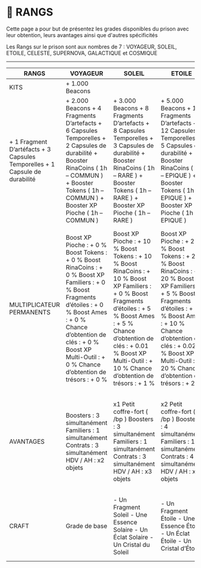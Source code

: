# 👑 RANGS

Cette page a pour but de présentez les grades disponibles du prison avec leur obtention, leurs avantages ainsi que d'autres spécificités

Les Rangs sur le prison sont aux nombres de 7 : VOYAGEUR, SOLEIL, ETOILE, CELESTE, SUPERNOVA, GALACTIQUE et COSMIQUE

------------------------------------------------------------------
| RANGS                     | VOYAGEUR                                                                                                                                                                                                                                                    | SOLEIL                                                                                                                                                                                                                                                             | ETOILE                                                                                                                                                                                                                                                               | CELESTE                                                                                                                                                                                                                                                               | SUPERNOVA                                                                                                                                                                                                                                                             | GALACTIQUE                                                                                                                                                                                                                                                            | COSMIQUE                                                                                                                                                                                                                                                                  |
|---------------------------|-------------------------------------------------------------------------------------------------------------------------------------------------------------------------------------------------------------------------------------------------------------|--------------------------------------------------------------------------------------------------------------------------------------------------------------------------------------------------------------------------------------------------------------------|----------------------------------------------------------------------------------------------------------------------------------------------------------------------------------------------------------------------------------------------------------------------|-----------------------------------------------------------------------------------------------------------------------------------------------------------------------------------------------------------------------------------------------------------------------|-----------------------------------------------------------------------------------------------------------------------------------------------------------------------------------------------------------------------------------------------------------------------|-----------------------------------------------------------------------------------------------------------------------------------------------------------------------------------------------------------------------------------------------------------------------|---------------------------------------------------------------------------------------------------------------------------------------------------------------------------------------------------------------------------------------------------------------------------|
| KITS                      |  + 1.000 Beacons
+ 1 Fragment D’artéfacts + 3 Capsules Temporelles + 1 Capsule de durabilité                                                                                                                                                                |  + 2.000 Beacons + 4 Fragments D’artefacts + 6 Capsules Temporelles + 2 Capsules de durabilité + Booster RinaCoins ( 1h – COMMUN ) + Booster Tokens ( 1h – COMMUN ) + Booster XP Pioche ( 1h – COMMUN )                                                            |  + 3.000 Beacons + 8 Fragments D’artefacts + 8 Capsules Temporelles + 3 Capsules de durabilité + Booster RinaCoins ( 1h – RARE ) + Booster Tokens ( 1h – RARE ) + Booster XP Pioche ( 1h – RARE )                                                                    |  + 5.000 Beacons + 12 Fragments D’artefacts + 12 Capsules Temporelles + 5 Capsules de durabilité + Booster RinaCoins ( 1h – EPIQUE ) + Booster Tokens ( 1h – EPIQUE ) + Booster XP Pioche ( 1h – EPIQUE )                                                             |  + 6.000 Beacons + 16 Fragments D’artefacts + 16 Capsules Temporelles + 7 Capsules de durabilité + Booster RinaCoins ( 1h – LEGENDAIRE ) + Booster Tokens ( 1h – LEGENDAIRE ) + Booster XP Pioche ( 1h – LEGENDAIRE )                                                 |  + 8.000 Beacons + 20 Fragments D’artefacts + 20 Capsules Temporelles + 10 Capsules de durabilité + Booster RinaCoins ( 1h – MYTHIQUE ) + Booster Tokens ( 1h – MYTHIQUE ) + Booster XP Pioche ( 1h – MYTHIQUE )                                                      |  + 10.000 Beacons + 25 Fragments D’artefacts + 24 Capsules Temporelles + 15 Capsules de durabilité + Booster RinaCoins ( 1h – PRIMORDIAL ) + Booster Tokens ( 1h – PRIMORDIAL ) + Booster XP Pioche ( 1h – PRIMORDIAL )                                                   |
| MULTIPLICATEUR PERMANENTS | Boost XP Pioche : + 0 % Boost Tokens : + 0 % Boost RinaCoins : + 0 % Boost XP Familiers : + 0 % Boost Fragments d’étoiles : + 0 % Boost Ames : + 0 % Chance d’obtention de clés : + 0 %  Boost XP Multi-Outil : + 0 % Chance d’obtention de trésors : + 0 % | Boost XP Pioche : + 10 % Boost Tokens : + 10 % Boost RinaCoins : + 10 % Boost XP Familiers : + 0 % Boost Fragments d’étoiles : + 5 % Boost Ames : + 5 % Chance d’obtention de clés : + 0.01 %  Boost XP Multi-Outil : + 10 % Chance d’obtention de trésors : + 1 % | Boost XP Pioche : + 20 % Boost Tokens : + 20 % Boost RinaCoins : + 20 % Boost XP Familiers : + 5 % Boost Fragments d’étoiles : + 10 % Boost Ames : + 10 % Chance d’obtention de clés : + 0.02 %  Boost XP Multi-Outil : + 20 % Chance d’obtention de trésors : + 2 % | Boost XP Pioche : + 30 % Boost Tokens : + 30 % Boost RinaCoins : + 30 % Boost XP Familiers : + 10 % Boost Fragments d’étoiles : + 15 % Boost Ames : + 15 % Chance d’obtention de clés : + 0.03 %  Boost XP Multi-Outil : + 30 % Chance d’obtention de trésors : + 3 % | Boost XP Pioche : + 40 % Boost Tokens : + 40 % Boost RinaCoins : + 40 % Boost XP Familiers : + 15 % Boost Fragments d’étoiles : + 20 % Boost Ames : + 20 % Chance d’obtention de clés : + 0.04 %  Boost XP Multi-Outil : + 40 % Chance d’obtention de trésors : + 4 % | Boost XP Pioche : + 50 % Boost Tokens : + 50 % Boost RinaCoins : + 50 % Boost XP Familiers : + 20 % Boost Fragments d’étoiles : + 25 % Boost Ames : + 25 % Chance d’obtention de clés : + 0.05 %  Boost XP Multi-Outil : + 50 % Chance d’obtention de trésors : + 5 % | Boost XP Pioche : + 100 % Boost Tokens : + 100 % Boost RinaCoins : + 100 % Boost XP Familiers : + 25 % Boost Fragments d’étoiles : + 30 % Boost Ames : + 30 % Chance d’obtention de clés : + 0.06 %  Boost XP Multi-Outil : + 100 % Chance d’obtention de trésors : + 6 % |
| AVANTAGES                 | Boosters : 3 simultanément Familiers : 1 simultanément Contrats : 3 simultanément  HDV / AH : x2 objets                                                                                                                                                     | x1 Petit coffre-fort ( /bp ) Boosters : 3 simultanément Familiers : 1 simultanément Contrats : 3 simultanément  HDV / AH : x3 objets                                                                                                                               | x2 Petit coffre-fort ( /bp ) Boosters : 4 simultanément Familiers : 1 simultanément Contrats :  4 simultanément  HDV / AH : x4 objets                                                                                                                                | x3 Petit coffre-fort ( /bp ) Boosters : 5 simultanément Familiers : 2 simultanément Contrats : 5 simultanément  HDV / AH : x5 objets                                                                                                                                  | x4 Petit coffre-fort ( /bp ) Boosters : 6 simultanément Familiers : 2 simultanément Contrats : 8 simultanément  HDV / AH : x10 objets                                                                                                                                 | x4 Petit coffre-fort ( /bp ) x1 Méga coffre-fort ( /bp ) Boosters : 8 simultanément Familiers : 3 simultanément Contrats : 9 simultanément  HDV / AH : x15 objets                                                                                                     | x4 Petit coffre-fort ( /bp ) x2 Méga coffre-fort ( /bp ) Boosters : 10 simultanément Familiers : 3 simultanément Contrats : 10 simultanément  HDV / AH : x20 objets                                                                                                       |
| CRAFT                     | Grade de base                                                                                                                                                                                                                                               | - Un Fragment Soleil - Une Essence Solaire - Un Éclat Solaire - Un Cristal du Soleil                                                                                                                                                                               | - Un Fragment Étoile - Une Essence Étoile - Un Éclat Étoile - Un Cristal d’Étoile                                                                                                                                                                                    | - Un Fragment Céleste - Une Essence Céleste - Un Éclat Céleste - Un Cristal Céleste                                                                                                                                                                                   | - Un Fragment Supernova - Une Essence Supernova - Un Éclat Supernova - Un Cristal Supernova                                                                                                                                                                           | - Un Fragment Galactique - Une Essence Galactique - Un Éclat Galactique - Un Cristal Galactique                                                                                                                                                                       | - Un Fragment Cosmique - Une Essence Cosmique - Un Éclat Cosmique - Un Cristal Cosmique                                                                                                                                                                                   |

